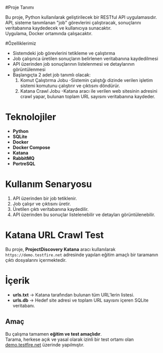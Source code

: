 
#Proje Tanımı

Bu proje, Python kullanılarak geliştirilecek bir RESTful API uygulamasıdır.  
API, sisteme tanımlanan "job" görevlerini çalıştıracak, sonuçlarını veritabanına kaydedecek ve kullanıcıya sunacaktır.  
Uygulama, Docker ortamında çalışacaktır.

#Özelliklerimiz
- Sistemdeki job görevlerini tetikleme ve çalıştırma
- Job çalışınca üretilen sonuçların belirlenen veritabanına kaydedilmesi
- API üzerinden job sonuçlarının listelenmesi ve detaylarının görüntülenmesi
- Başlangıçta 2 adet job tanımlı olacak:
  1. Komut Çalıştırma Jobu
     -Sistemin çalıştığı dizinde verilen işletim sistemi komutunu çalıştırır ve çıktısını döndürür.
  2. Katana Crawl Jobu
     -Katana aracı ile verilen web sitesinin adresini crawl yapar, bulunan toplam URL sayısını veritabanına kaydeder.


# Teknolojiler
- **Python** 
- **SQLite** 
- **Docker**
- **Docker Compose**
- **Katana**
- **RabbitMQ**
- **PortreSQL**

# Kullanım Senaryosu
1. API üzerinden bir job tetiklenir.
2. Job çalışır ve çıktısını üretir.
3. Üretilen çıktı veritabanına kaydedilir.
4. API üzerinden bu sonuçlar listelenebilir ve detayları görüntülenebilir.


# Katana URL Crawl Test

Bu proje, **ProjectDiscovery Katana** aracı kullanılarak  
`https://demo.testfire.net` adresinde yapılan eğitim amaçlı bir taramanın  
çıktı dosyalarını içermektedir.

# İçerik
- **urls.txt** → Katana tarafından bulunan tüm URL’lerin listesi.
- **urls.db** → Hedef site adresi ve toplam URL sayısını içeren SQLite veritabanı.

## Amaç
Bu çalışma tamamen **eğitim ve test amaçlıdır**.  
Tarama, herkese açık ve yasal olarak izinli bir test ortamı olan  
[demo.testfire.net](https://demo.testfire.net) üzerinde yapılmıştır.

